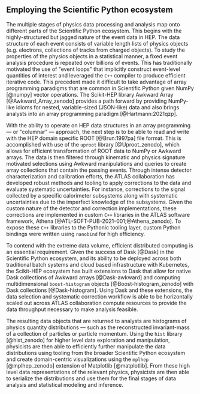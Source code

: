## Employing the Scientific Python ecosystem

The multiple stages of physics data processing and analysis map onto different parts of the Scientific Python ecosystem.
This begins with the highly-structured but jagged nature of the event data in HEP.
The data structure of each event consists of variable length lists of physics objects (e.g. electrons, collections of tracks from charged objects).
To study the properties of the physics objects in a statistical manner, a fixed event analysis procedure is repeated over billions of events.
This has traditionally motivated the use of "event loops" that implicitly construct event-level quantities of interest and leveraged the `C++` compiler to produce efficient iterative code.
This precedent made it difficult to take advantage of array programming paradigms that are common in Scientific Python given NumPy [@numpy] vector operations.
The Scikit-HEP library Awkward Array [@Awkward_Array_zenodo] provides a path forward by providing NumPy-like idioms for nested, variable-sized (JSON-like) data and also brings analysts into an array programming paradigm [@Hartmann:2021qzp].

With the ability to operate on HEP data structures in an array programming &mdash; or "columnar" &mdash; approach, the next step is to be able to read and write with the HEP domain specific ROOT [@Brun:1997pa] file format.
This is accomplished with use of the `uproot` library [@Uproot_zenodo], which allows for efficient transformation of ROOT data to NumPy or Awkward arrays.
The data is then filtered through kinematic and physics signature motivated selections using Awkward manipulations and queries to create array collections that contain the passing events.
Through intense detector characterization and calibration efforts, the ATLAS collaboration has developed robust methods and tooling to apply corrections to the data and evaluate systematic uncertainties.
For instance, corrections to the signal collected by a specific calorimeter subsystems along with systematic uncertainties due to the imperfect knowledge of the subsystems.
Given the custom nature of the detector and correction implementations, these corrections are implemented in custom `C++` libraries in the ATLAS software framework, Athena [@ATL-SOFT-PUB-2021-001;@Athena_zenodo].
To expose these `C++` libraries to the Pythonic tooling layer, custom Python bindings were written using `nanobind` for high efficiency.

To contend with the extreme data volume, efficient distributed computing is an essential requirement.
Given the success of Dask [@Dask] in the Scientific Python ecosystem, and its ability to be deployed across both traditional batch systems and cloud based infrastructure with Kubernetes, the Scikit-HEP ecosystem has built extensions to Dask that allow for native Dask collections of Awkward arrays [@Dask-awkward] and computing multidimensional `boost-histogram` objects [@Boost-histogram_zenodo] with Dask collections [@Dask-histogram].
Using Dask and these extensions, the data selection and systematic correction workflow is able to be horizontally scaled out across ATLAS collaboration compute resources to provide the data throughput necessary to make analysis feasible.

The resulting data objects that are returned to analysts are histograms of physics quantity distributions &mdash; such as the reconstructed invariant-mass of a collection of particles or particle momentum.
Using the `hist` library [@hist_zenodo] for higher level data exploration and manipulation, physicists are then able to efficiently further manipulate the data distributions using tooling from the broader Scientific Python ecosystem and create domain-centric visualizations using the `mplhep` [@mplhep_zenodo] extension of Matplotlib [@matplotlib].
From these high level data representations of the relevant physics, physicists are then able to serialize the distributions and use them for the final stages of data analysis and statistical modeling and inference.
